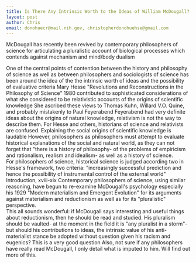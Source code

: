 ```yaml
---
title: Is There Any Intrinsic Worth to the Ideas of William McDougall?
layout: post
author: Chris
email: donohuecr@mail.nih.gov, christopherdonohuehse@gmail.com
---
```

McDougall has recently been revived by contemporary philosophers of science for articulating a pluralistic account of biological processes
which contends against mechanism and mind/body dualism

One of the central points of contention between the history and philosophy of science as well as between philosophers and sociologists of science
has been around the idea of the the intrinsic worth of ideas and the possibility of evaluative criteria 
Mary Hesse "Revolutions and Reconstructions in the Philosophy of Science" 1980 contributed to sophisticated considerations of
what she considered to be relativistic accounts of the origins of scientific knowledge
She ascribed these views to Thomas Kuhn, Willard V.O. Quine, and probably mistakenly to Paul Feyerabend
Feyerabend had very definite ideas about the origins of natural knowledge, relativism is not the way to describe them.
For Hesse and others, historians of science and relativists are confused. 
Explaining the social origins of scientific knowledge is laudable
However, philosophers as philosophers must attempt to evaluate historical explanations of the social and natural world, as they can not forget 
that "there is a history of philosophy- of the problems of empiricism and rationalism, realism and idealism- as well as a history of science.  
For philosophers of science, historical science is judged according two in Hesse's framework, two criteria: 
"increasingly successful prediction and hence the possibility of instrumental control of the external world" Introduction, xviii-xix
Contemporary philosophers of science, using similar reasoning, have begun to re-examine McDougall's psychology
especially his 1929 "Modern materialism and Emergent Evolution" for its arguments against materialism and reductionism as well as for its "pluralistic"
perspective.  
This all sounds wonderful: if McDougall says interesting and useful things about reductionism, then he should be read and studied. 
His pluralism should be vaulted- at the moment in the field it is "any pluralist in a storm"- but should his contributions to ideas,
the intrinsic value of his anti-materialist stance be adopted without question given his racism and eugenics?
This is a very good question
Also, not sure if any philosophers have really read McDougall, I only detail what is imputed to him. Will find out more of this.
